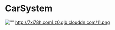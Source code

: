 # CarSystem

![""](http://7xi78h.com1.z0.glb.clouddn.com/11.png)
http://7xi78h.com1.z0.glb.clouddn.com/11.png

